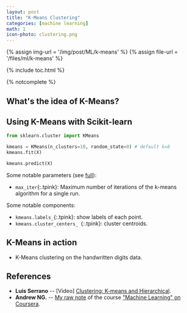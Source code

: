 ```yaml
---
layout: post
title: "K-Means Clustering"
categories: [machine learning]
math: 1
icon-photo: clustering.png
---
```


{% assign img-url = '/img/post/ML/k-means' %}
{% assign file-url = '/files/ml/k-means' %}

{% include toc.html %}

{% notcomplete %}

## What's the idea of K-Means?



## Using K-Means with Scikit-learn

~~~ python
from sklearn.cluster import KMeans

kmeans = KMeans(n_clusters=10, random_state=0) # default k=8
kmeans.fit(X)

kmeans.predict(X)
~~~

Some notable parameters (see [full](https://scikit-learn.org/stable/modules/generated/sklearn.cluster.KMeans.html)):

- `max_iter`{:.tpink}: Maximum number of iterations of the k-means algorithm for a single run.

Some notable components:

- `kmeans.labels_`{:.tpink}: show labels of each point.
- `kmeans.cluster_centers_ `{:.tpink}: cluster centroids.



## K-Means in action 

- K-Means clustering on the handwritten digits data.


## References

- **Luis Serrano** -- [Video] [Clustering: K-means and Hierarchical](https://www.youtube.com/watch?v=QXOkPvFM6NU).
- **Andrew NG.** -- [My raw note](https://rawnote.dinhanhthi.com//machine-learning-coursera-8#k-means-algorithm) of the course ["Machine Learning" on Coursera](https://www.coursera.org/learn/machine-learning/).





